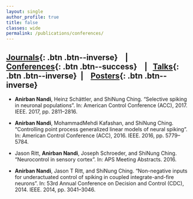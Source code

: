 ```yaml
---
layout: single
author_profile: true
title: false
classes: wide
permalink: /publications/conferences/
---
```


## [Journals](/publications/journals/){: .btn .btn--inverse} &nbsp;  &nbsp;| &nbsp; &nbsp;  [Conferences](/publications/conferences/){: .btn .btn--success} &nbsp;  &nbsp;| &nbsp; [Talks](/publications/talks/){: .btn .btn--inverse} &nbsp;|&nbsp; &nbsp;  [Posters](/publications/posters/){: .btn .btn--inverse}

* **Anirban Nandi**, Heinz Schättler, and ShiNung Ching. “Selective spiking in neuronal populations”. In: American Control Conference (ACC), 2017. IEEE. 2017, pp. 2811–2816. <a href="https://doi.org/10.23919/ACC.2017.7963377"><i class="ai ai-doi ai-1.5x" style="color:black;"></i></a>

* **Anirban Nandi**, MohammadMehdi Kafashan, and ShiNung Ching. “Controlling point process generalized
linear models of neural spiking”. In: American Control Conference (ACC), 2016. IEEE. 2016,
pp. 5779–5784. <a href="https://doi.org/10.1109/ACC.2016.7526575"><i class="ai ai-doi ai-1.5x" style="color:black;"></i></a>

* Jason Ritt, **Anirban Nandi**, Joseph Schroeder, and ShiNung Ching. “Neurocontrol in sensory cortex”. In: APS Meeting Abstracts. 2016.

* **Anirban Nandi**, Jason T Ritt, and ShiNung Ching. “Non-negative inputs for underactuated control of
spiking in coupled integrate-and-fire neurons”. In: 53rd Annual Conference on Decision and Control
(CDC), 2014. IEEE. 2014, pp. 3041–3046.<a href="https://doi.org/10.1109/CDC.2014.7039857"><i class="ai ai-doi ai-1.5x" style="color:black;"></i></a>

